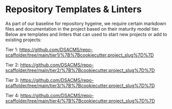 # Repository Templates & Linters

As part of our baseline for repository hygeine, we require certain markdown files and documentation in the project based on their maturity model tier. Below are templates and linters that can used to start new projects or add to existing projects:

Tier 1: https://github.com/DSACMS/repo-scaffolder/tree/main/tier1/%7B%7Bcookiecutter.project_slug%7D%7D

Tier 2: https://github.com/DSACMS/repo-scaffolder/tree/main/tier2/%7B%7Bcookiecutter.project_slug%7D%7D

Tier 3: https://github.com/DSACMS/repo-scaffolder/tree/main/tier3/%7B%7Bcookiecutter.project_slug%7D%7D

Tier 4: https://github.com/DSACMS/repo-scaffolder/tree/main/tier4/%7B%7Bcookiecutter.project_slug%7D%7D
